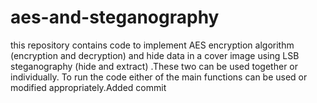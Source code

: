 # aes-and-steganography
this repository contains code to implement AES encryption algorithm (encryption and decryption) and hide data in a cover image using LSB steganography (hide and extract) .These two can be used together or individually.
To run the code either of the main functions can be used or modified appropriately.Added commit
